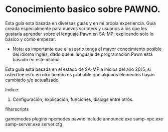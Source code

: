 # Conocimiento basico sobre PAWNO.

Esta guía esta basada en diversas guías y en mi propia experiencia. Guía creada especialmente para nuevos scripters y usuarios a los que les gustaría aprender sobre el lenguaje Pawn en SA-MP; explicando solo lo básico y cómo empezar.

* Nota: es importante que el usuario tenga el mayor conocimiento posible del idioma inglés, dado que el lenguaje de programación Pawn está basado en este idioma.

Esta guía está basada en el estado de SA-MP a inicios del año 2015, si usted lee esto en otro tiempo es probable que algunos elementos hayan cambiado y/o actualizado.

Indice:
1. Configuración, explicación, funciones, dialogs entre otrós.

filterscripts

gamemodes
plugins
npcmodes
pawno
include
announce.exe
samp-npc.exe
samp-server.exe
server.cfg
